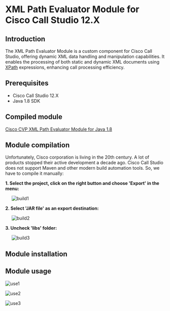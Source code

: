 # XML Path Evaluator Module for Cisco Call Studio 12.X

## Introduction

The XML Path Evaluator Module is a custom component for Cisco Call Studio, offering dynamic XML data handling and manipulation capabilities. It enables the processing of both static and dynamic XML documents using [XPath](https://en.wikipedia.org/wiki/XPath) expressions, enhancing call processing efficiency.

## Prerequisites

- Cisco Call Studio 12.X
- Java 1.8 SDK

## Compiled module

[Cisco CVP XML Path Evaluator Module for Java 1.8](https://s3.amazonaws.com/files.contactcenterlab.com/Cisco_CVP_XML_Path_Evaluator_Module.jar)

## Module compilation

Unfortunately, Cisco corporation is living in the 20th century. A lot of products stopped their active development a decade ago.
Cisco Call Studio does not support Maven and other modern build automation tools. 
So, we have to compile it manually:

**1. Select the project, click on the right button and choose 'Export' in the menu:**

&nbsp;&nbsp;&nbsp;&nbsp; ![build1](https://github.com/sergey-novikov-ivr/Cisco_CVP_XML_Path_Evaluator_Module/assets/105890642/c0fd2a49-37fb-442e-8aae-2c2c1f8edc49)

**2. Select 'JAR file' as an export destination:**
   
&nbsp;&nbsp;&nbsp;&nbsp; ![build2](https://github.com/sergey-novikov-ivr/Cisco_CVP_XML_Path_Evaluator_Module/assets/105890642/f4996ffc-c927-414a-a2ac-8e734dda7e33)

**3. Uncheck 'libs' folder:**
   
&nbsp;&nbsp;&nbsp;&nbsp; ![build3](https://github.com/sergey-novikov-ivr/Cisco_CVP_XML_Path_Evaluator_Module/assets/105890642/f3ee6802-9a71-4b69-993e-89805168fb1d)

## Module installation

## Module usage

![use1](https://github.com/sergey-novikov-ivr/Cisco_CVP_XML_Path_Evaluator_Module/assets/105890642/5bdb285a-9c6b-4d9e-8e61-6f37f715ae7f)


![use2](https://github.com/sergey-novikov-ivr/Cisco_CVP_XML_Path_Evaluator_Module/assets/105890642/7840536f-1803-424f-9cfd-bcf4b2d436a8)


![use3](https://github.com/sergey-novikov-ivr/Cisco_CVP_XML_Path_Evaluator_Module/assets/105890642/20e692d2-3c86-4fde-8aaa-d2ace57daeed)
